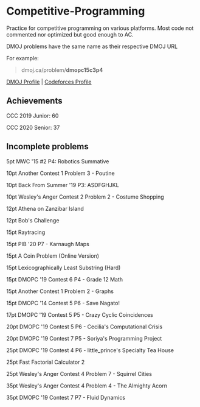 # Competitive-Programming
Practice for competitive programming on various platforms. 
Most code not commented nor optimized but good enough to AC.

DMOJ problems have the same name as their respective DMOJ URL

For example:
> dmoj.ca/problem/**dmopc15c3p4**

[DMOJ Profile](https://dmoj.ca/user/RyanLi) | [Codeforces Profile](http://codeforces.com/profile/RyanLi)

## Achievements

CCC 2019 Junior: 60

CCC 2020 Senior: 37

## Incomplete problems

5pt MWC '15 #2 P4: Robotics Summative

10pt Another Contest 1 Problem 3 - Poutine

10pt Back From Summer '19 P3: ASDFGHJKL

10pt Wesley's Anger Contest 2 Problem 2 - Costume Shopping

12pt Athena on Zanzibar Island

12pt Bob's Challenge

15pt Raytracing

15pt PIB '20 P7 - Karnaugh Maps

15pt A Coin Problem (Online Version)

15pt Lexicographically Least Substring (Hard)

15pt DMOPC '19 Contest 6 P4 - Grade 12 Math

15pt Another Contest 1 Problem 2 - Graphs

15pt DMOPC '14 Contest 5 P6 - Save Nagato!

17pt DMOPC '19 Contest 5 P5 - Crazy Cyclic Coincidences

20pt DMOPC '19 Contest 5 P6 - Cecilia's Computational Crisis

20pt DMOPC '19 Contest 7 P5 - Soriya's Programming Project

25pt DMOPC '19 Contest 4 P6 - little_prince's Specialty Tea House

25pt Fast Factorial Calculator 2

25pt Wesley's Anger Contest 4 Problem 7 - Squirrel Cities

35pt Wesley's Anger Contest 4 Problem 4 - The Almighty Acorn

35pt DMOPC '19 Contest 7 P7 - Fluid Dynamics